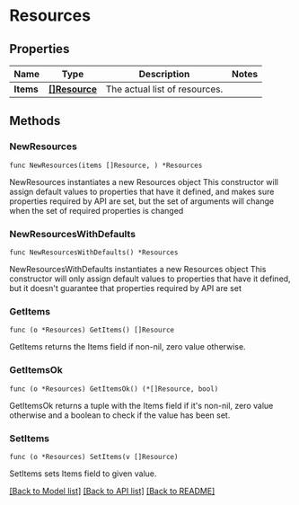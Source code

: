 # Resources

## Properties

Name | Type | Description | Notes
------------ | ------------- | ------------- | -------------
**Items** | [**[]Resource**](Resource.md) | The actual list of resources. | 

## Methods

### NewResources

`func NewResources(items []Resource, ) *Resources`

NewResources instantiates a new Resources object
This constructor will assign default values to properties that have it defined,
and makes sure properties required by API are set, but the set of arguments
will change when the set of required properties is changed

### NewResourcesWithDefaults

`func NewResourcesWithDefaults() *Resources`

NewResourcesWithDefaults instantiates a new Resources object
This constructor will only assign default values to properties that have it defined,
but it doesn't guarantee that properties required by API are set

### GetItems

`func (o *Resources) GetItems() []Resource`

GetItems returns the Items field if non-nil, zero value otherwise.

### GetItemsOk

`func (o *Resources) GetItemsOk() (*[]Resource, bool)`

GetItemsOk returns a tuple with the Items field if it's non-nil, zero value otherwise
and a boolean to check if the value has been set.

### SetItems

`func (o *Resources) SetItems(v []Resource)`

SetItems sets Items field to given value.



[[Back to Model list]](../README.md#documentation-for-models) [[Back to API list]](../README.md#documentation-for-api-endpoints) [[Back to README]](../README.md)


